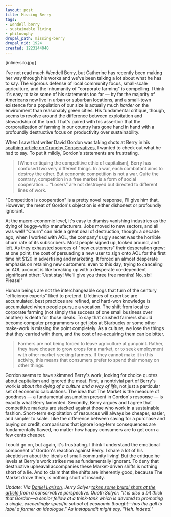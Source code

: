 ```yaml
--- 
layout: post
title: Missing Berry
tags: 
- wendell berry
- sustainable living
- philosophy
drupal_path: missing-berry
drupal_nid: 1924
created: 1223144040
---
```

[inline:silo.jpg]

I've not read much Wendell Berry, but Catherine has recently been making her way through his works and we've been talking a lot about what he has to say. The vigorous defense of local community focus, small-scale agriculture, and the inhumanity of "corporate farming" is compelling. I think it's easy to take some of his statements too far — by far the majority of Americans now live in urban or suburban locations, and a small-town existence for a population of our size is actually much <em>harder</em> on the environment than reasonably green cities. His fundamental critique, though, seems to revolve around the difference between exploitation and stewardship of the land. That's paired with his assertion that the corporatization of farming in our country has gone hand in hand with a profoundly destructive focus on productivity over sustainability.

When I saw that writer David Gordon was taking shots at Berry in his <a href="http://www.takimag.com/site/article/we_will_berry_you_the_flaky_socialism_of_the_crunchy_cons/">scathing article on Crunchy Conservatives</a>, I wanted to check out what he had to say. To put it mildly, Gordon's statements are frustrating.

<blockquote>[When critiquing the competitive ethic of capitalism], Berry has confused two very different things. In a war, each combatant aims to destroy the other. But economic competition is not a war. Quite the contrary, competition in a free market is a form of social cooperation.... “Losers” are not destroyed but directed to different lines of work.</blockquote>

"Competition is cooperation" is a pretty novel response, I'll give him that. However, the meat of Gordon's objection is either dishonest or profoundly ignorant.

At the macro-economic level, it's easy to dismiss vanishing industries as the dying of buggy-whip manufacturers. Jobs moved to new sectors, and all was well! "Churn" can hide a great deal of destruction, though: a decade ago, when I worked with AOL, the company's ugly secret was the horrible churn rate of its subscribers. Most people signed up, looked around, and left. As they exhausted sources of "new customers" their desperation grew: at one point, the cost of persuading a new user to sign onto AOL for the first time hit $120 in advertising and marketing. It forced an almost desperate emphasis on retaining new customers: even to this day, trying to canceling an AOL account is like breaking up with a desperate co-dependent significant other: "Just stay! We'll give you three free months! No, six! Please!"

Human beings are not the interchangeable cogs that turn of the century "efficiency experts" liked to pretend. Lifetimes of expertise are accumulated, best practices are refined, and hard-won knowledge is accumulated when people pursue a vocation. The shift from local to corporate farming (not simply the success of one small business over another) <em>is</em> death for those ideals. To say that crushed farmers should become computer programmers or get jobs at Starbucks or some other make-work is missing the point completely. As a culture, we lose the things that they carried with them, and the cost of re-acquiring them can be bitter.

<blockquote>Farmers are not being forced to leave agriculture at gunpoint. Rather, they have chosen to grow crops for a market, or to seek employment with other market-seeking farmers. If they cannot make it in this activity, this means that consumers prefer to spend their money on other things.</blockquote>

Gordon seems to have skimmed Berry's work, looking for choice quotes about capitalism and ignored the meat. First, a nontrivial part of Berry's work <em>is about the dying of a culture and a way of life</em>, not just a particular set of economic calculations. The idea that The Market is the measure of goodness — a fundamental assumption present in Gordon's response — is exactly what Berry lamented. Secondly, Berry argues and I agree that competitive markets are stacked against those who work in a sustainable fashion. Short-term exploitation of resources will always be cheaper, easier, and simpler to scale. Like the difference between saving for a purchase and buying on credit, comparisons that ignore long-term consequences are fundamentally flawed, no matter how happy consumers are to get corn a few cents cheaper.

I could go on, but again, it's frustrating. I think I understand the emotional component of Gordon's reaction against Berry. I share a lot of his skepticism about the ideals of small-community living! But the critique he levels at Berry's work strikes me as fundamentally ignorant. To deny that destructive upheaval accompanies these Market-driven shifts is nothing short of a lie. And to claim that the shifts are inherently good, because The Market drove them, is nothing short of insanity.

<em>Update: Via <a href="http://www.amconmag.com/larison/2008/10/04/support-your-local-socialist/">Daniel Larison</a>, Jerry Salyer <a href="http://www.chroniclesmagazine.org/?p=743">takes some brutal shots at the article</a> from a conservative perspective. Quoth Salyer: "It is also a bit thick that Gordon—a senior fellow at a think-tank which is devoted to promoting a single, exceedingly specific school of economic thought—has the gall to label a farmer an ideologue." As Instapundit might say, "Heh. Indeed."</em>

